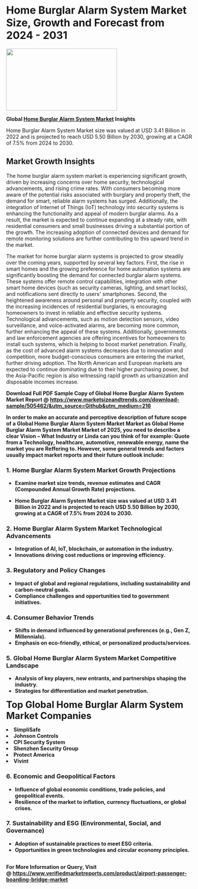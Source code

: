 <H1>Home Burglar Alarm System Market Size, Growth and Forecast from 2024 - 2031</H1><img class="aligncenter size-medium wp-image-584254" src="https://thirdeyenews.in/wp-content/uploads/2024/09/Global-Market-Research-300x168.jpeg" alt="" width="300" height="168" /><p><strong>Global&nbsp;<a href="https://www.marketsizeandtrends.com/download-sample/505462/&amp;utm_source=Github&utm_medium=216">Home Burglar Alarm System Market</a> Insights</strong></p><p>Home Burglar Alarm System Market size was valued at USD 3.41 Billion in 2022 and is projected to reach USD 5.50 Billion by 2030, growing at a CAGR of 7.5% from 2024 to 2030.</p><p><h2>Market Growth Insights</h2> <p>The home burglar alarm system market is experiencing significant growth, driven by increasing concerns over home security, technological advancements, and rising crime rates. With consumers becoming more aware of the potential risks associated with burglary and property theft, the demand for smart, reliable alarm systems has surged. Additionally, the integration of Internet of Things (IoT) technology into security systems is enhancing the functionality and appeal of modern burglar alarms. As a result, the market is expected to continue expanding at a steady rate, with residential consumers and small businesses driving a substantial portion of the growth. The increasing adoption of connected devices and demand for remote monitoring solutions are further contributing to this upward trend in the market. <strong></strong> </p> <p>The market for home burglar alarm systems is projected to grow steadily over the coming years, supported by several key factors. First, the rise in smart homes and the growing preference for home automation systems are significantly boosting the demand for connected burglar alarm systems. These systems offer remote control capabilities, integration with other smart home devices (such as security cameras, lighting, and smart locks), and notifications sent directly to users' smartphones. Second, the heightened awareness around personal and property security, coupled with the increasing incidences of residential burglaries, is encouraging homeowners to invest in reliable and effective security systems. Technological advancements, such as motion detection sensors, video surveillance, and voice-activated alarms, are becoming more common, further enhancing the appeal of these systems. Additionally, governments and law enforcement agencies are offering incentives for homeowners to install such systems, which is helping to boost market penetration. Finally, as the cost of advanced alarm systems decreases due to innovation and competition, more budget-conscious consumers are entering the market, further driving adoption. The North American and European markets are expected to continue dominating due to their higher purchasing power, but the Asia-Pacific region is also witnessing rapid growth as urbanization and disposable incomes increase. <strong></p><p><span class=""><strong>Download Full PDF Sample Copy of Global Home Burglar Alarm System Market Report</strong> @ <a href="https://www.marketsizeandtrends.com/download-sample/505462/&amp;utm_source=Github&utm_medium=216" target="_blank">https://www.marketsizeandtrends.com/download-sample/505462/&amp;utm_source=Github&utm_medium=216</a></span></p><p>In order to make an accurate and perceptive description of future scope of a Global&nbsp;Home Burglar Alarm System Market Market as Global&nbsp;Home Burglar Alarm System Market Market of 2025, you need to describe a clear Vision &ndash; What Industry or Linda can you think of for example: Quote from a Technology, healthcare, automotive, renewable energy, name the market you are Reffering to. However, some general trends and factors usually impact market reports and their future outlook include:</p><h3>1.&nbsp;<strong>Home Burglar Alarm System Market Growth Projections</strong></h3><ul><li>Examine market size trends, revenue estimates and CAGR (Compounded Annual Growth Rate) projections.</li><li><p>Home Burglar Alarm System Market size was valued at USD 3.41 Billion in 2022 and is projected to reach USD 5.50 Billion by 2030, growing at a CAGR of 7.5% from 2024 to 2030.</p></li></ul><h3>2.&nbsp;<strong>Home Burglar Alarm System Market Technological Advancements</strong></h3><ul><li>Integration of AI, IoT, blockchain, or automation in the industry.</li><li>Innovations driving cost reductions or improving efficiency.</li></ul><h3>3.&nbsp;<strong>Regulatory and Policy Changes</strong></h3><ul><li>Impact of global and regional regulations, including sustainability and carbon-neutral goals.</li><li>Compliance challenges and opportunities tied to government initiatives.</li></ul><h3>4.&nbsp;<strong>Consumer Behavior Trends</strong></h3><ul><li>Shifts in demand influenced by generational preferences (e.g., Gen Z, Millennials).</li><li>Emphasis on eco-friendly, ethical, or personalized products/services.</li></ul><h3>5.&nbsp;<strong>Global Home Burglar Alarm System Market Competitive Landscape</strong></h3><ul><li>Analysis of key players, new entrants, and partnerships shaping the industry.</li><li>Strategies for differentiation and market penetration.</li></ul><p data-pm-slice="1 1 []"><span style="color: inherit; font-family: inherit; font-size: 25px;">Top Global Home Burglar Alarm System Market Companies</span></p><div class="" data-test-id=""><p><li>SimpliSafe</li><li> Johnson Controls</li><li> CPI Security System</li><li> Shenzhen Security Group</li><li> Protect America</li><li> Vivint</li></p></div><h3>6.&nbsp;<strong>Economic and Geopolitical Factors</strong></h3><ul><li>Influence of global economic conditions, trade policies, and geopolitical events.</li><li>Resilience of the market to inflation, currency fluctuations, or global crises.</li></ul><h3>7.&nbsp;<strong>Sustainability and ESG (Environmental, Social, and Governance)</strong></h3><ul><li>Adoption of sustainable practices to meet ESG criteria.</li><li>Opportunities in green technologies and circular economy principles.</li></ul><h2><strong style="font-size: 14px;">For More Information or Query, Visit @&nbsp;</strong><a style="background-color: #ffffff; font-size: 14px;" href="https://www.marketsizeandtrends.com/report/home-burglar-alarm-system-market/" target="_blank">https://www.verifiedmarketreports.com/product/airport-passenger-boarding-bridge-market</a></h2>
